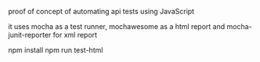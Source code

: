proof of concept of automating api tests using JavaScript

it uses mocha as a test runner, mochawesome as a html report and mocha-junit-reporter for xml report

npm install
npm run test-html